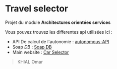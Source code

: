 # Travel selector

Projet du module **Architectures orientées services**

Vous pouvez trouvez les differentes api utilisées ici : 
- API De calcul de l'autonomie : [autonomous-API](https://autonomous-api.herokuapp.com/)
- Soap *DB* : [Soap DB](https://soap-py-db.herokuapp.com/)
- Main website : [Car Selector](https://omarmelade-car-selector.herokuapp.com/)


> KHIAL Omar
